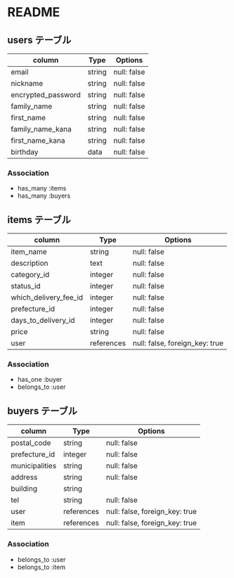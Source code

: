 # README

## users テーブル

| column             | Type    | Options     |
| ------------------ | ------- | ----------- |
| email              | string  | null: false |
| nickname           | string  | null: false |
| encrypted_password | string  | null: false |
| family_name        | string  | null: false |
| first_name         | string  | null: false |
| family_name_kana   | string  | null: false |
| first_name_kana    | string  | null: false |
| birthday           | data    | null: false |

### Association

- has_many :items
- has_many :buyers

## items テーブル

| column                | Type        | Options                        |
| --------------------- | ----------- | ------------------------------ |
| item_name             | string      | null: false                    |
| description           | text        | null: false                    |
| category_id           | integer     | null: false                    |
| status_id             | integer     | null: false                    |
| which_delivery_fee_id | integer     | null: false                    |
| prefecture_id         | integer     | null: false                    |
| days_to_delivery_id   | integer     | null: false                    |
| price                 | string      | null: false                    |
| user                  | references  | null: false, foreign_key: true |

### Association

- has_one :buyer
- belongs_to :user

## buyers テーブル

| column             | Type        | Options                        |
| ------------------ | ----------- | ------------------------------ |
| postal_code        | string      | null: false                    |
| prefecture_id      | integer     | null: false                    |
| municipalities     | string      | null: false                    |
| address            | string      | null: false                    |
| building           | string      |                                |
| tel                | string      | null: false                    |
| user               | references  | null: false, foreign_key: true |
| item               | references  | null: false, foreign_key: true |

### Association

- belongs_to :user
- belongs_to :item